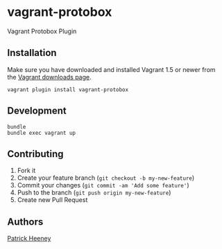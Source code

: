 # vagrant-protobox

Vagrant Protobox Plugin

## Installation

Make sure you have downloaded and installed Vagrant 1.5 or newer from the [Vagrant downloads page](http://downloads.vagrantup.com/).

```
vagrant plugin install vagrant-protobox
```

## Development

```
bundle
bundle exec vagrant up
```

## Contributing

1. Fork it
2. Create your feature branch (`git checkout -b my-new-feature`)
3. Commit your changes (`git commit -am 'Add some feature'`)
4. Push to the branch (`git push origin my-new-feature`)
5. Create new Pull Request

## Authors

[Patrick Heeney](https://github.com/patrickheeney)